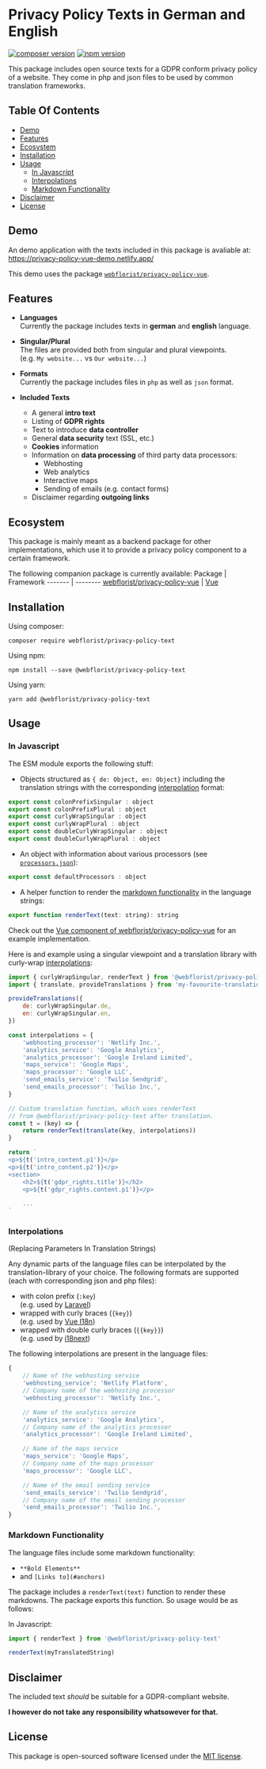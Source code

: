 # Privacy Policy Texts in German and English<!-- omit in toc -->

[![composer version](https://poser.pugx.org/webflorist/privacy-policy-text/v/stable)](https://packagist.org/packages/webflorist/privacy-policy-text)
[![npm version](https://img.shields.io/npm/v/@webflorist/privacy-policy-text.svg)](https://www.npmjs.com/package/@webflorist/privacy-policy-text)

This package includes open source texts for a GDPR conform privacy policy of a website. They come in php and json files to be used by common translation frameworks.

## Table Of Contents<!-- omit in toc -->

- [Demo](#demo)
- [Features](#features)
- [Ecosystem](#ecosystem)
- [Installation](#installation)
- [Usage](#usage)
  - [In Javascript](#in-javascript)
  - [Interpolations](#interpolations)
  - [Markdown Functionality](#markdown-functionality)
- [Disclaimer](#disclaimer)
- [License](#license)

## Demo

An demo application with the texts included in this package is avaliable at:  
<https://privacy-policy-vue-demo.netlify.app/>

This demo uses the package [`webflorist/privacy-policy-vue`](https://github.com/webflorist/privacy-policy-vue).

## Features

- **Languages**  
  Currently the package includes texts in **german** and **english** language.

- **Singular/Plural**  
  The files are provided both from singular and plural viewpoints.  
  (e.g. `My website...` vs `Our website...`)

- **Formats**  
  Currently the package includes files in `php` as well as `json` format.

- **Included Texts**

  - A general **intro text**
  - Listing of **GDPR rights**
  - Text to introduce **data controller**
  - General **data security** text (SSL, etc.)
  - **Cookies** information
  - Information on **data processing** of third party data processors:
    - Webhosting
    - Web analytics
    - Interactive maps
    - Sending of emails (e.g. contact forms)
  - Disclaimer regarding **outgoing links**

## Ecosystem

This package is mainly meant as a backend package for other implementations, which use it to provide a privacy policy component to a certain framework.

The following companion package is currently available:
Package | Framework
------- | --------
[webflorist/privacy-policy-vue](https://github.com/webflorist/privacy-policy-vue) | [Vue](https://vuejs.org/)

## Installation

Using composer:

```shell
composer require webflorist/privacy-policy-text
```

Using npm:

```shell
npm install --save @webflorist/privacy-policy-text
```

Using yarn:

```shell
yarn add @webflorist/privacy-policy-text
```

## Usage

### In Javascript

The ESM module exports the following stuff:

- Objects structured as `{ de: Object, en: Object}` including the translation strings with the corresponding [interpolation](#interpolations) format:

```js
export const colonPrefixSingular : object
export const colonPrefixPlural : object
export const curlyWrapSingular : object
export const curlyWrapPlural : object
export const doubleCurlyWrapSingular : object
export const doubleCurlyWrapPlural : object
```

- An object with information about various processors (see [`processors.json`](https://github.com/webflorist/privacy-policy-text/blob/main/dist/json/processors.json)):

```js
export const defaultProcessors : object
```

- A helper function to render the [markdown functionality](#markdown-functionality) in the language strings:

```js
export function renderText(text: string): string
```

Check out the [Vue component of webflorist/privacy-policy-vue](https://github.com/webflorist/privacy-policy-vue/blob/main/dist/components/PrivacyPolicy.vue) for an example implementation.

Here is and example using a singular viewpoint and a translation library with curly-wrap [interpolations](#interpolations):

```js
import { curlyWrapSingular, renderText } from '@webflorist/privacy-policy-text'
import { translate, provideTranslations } from 'my-favourite-translation-library

provideTranslations({
    de: curlyWrapSingular.de,
    en: curlyWrapSingular.en,
})

const interpolations = {
    'webhosting_processor': 'Netlify Inc.',
    'analytics_service': 'Google Analytics',
    'analytics_processor': 'Google Ireland Limited',
    'maps_service': 'Google Maps',
    'maps_processor': 'Google LLC',
    'send_emails_service': 'Twilio Sendgrid',
    'send_emails_processor': 'Twilio Inc.',
}

// Custom translation function, which uses renderText
// from @webflorist/privacy-policy-text after translation.
const t = (key) => {
    return renderText(translate(key, interpolations))
}

return `
<p>${t('intro_content.p1')}</p>
<p>${t('intro_content.p2')}</p>
<section>
    <h2>${t('gdpr_rights.title')}</h2>
    <p>${t('gdpr_rights.content.p1')}</p>

    ...
`
```

### Interpolations

(Replacing Parameters In Translation Strings)

Any dynamic parts of the language files can be interpolated by the translation-library of your choice. The following formats are supported (each with corresponding json and php files):

- with colon prefix (`:key`)  
   (e.g. used by [Laravel](https://laravel.com/docs/8.x/localization#replacing-parameters-in-translation-strings))
- wrapped with curly braces (`{key}`)  
   (e.g. used by [Vue I18n](https://vue-i18n.intlify.dev/guide/essentials/syntax.html#interpolations))
- wrapped with double curly braces (`{{key}}`)  
   (e.g. used by [i18next](https://www.i18next.com/translation-function/interpolation))

The following interpolations are present in the language files:

```js
{
    // Name of the webhosting service
    'webhosting_service': 'Netlify Platform',
    // Company name of the webhosting processor
    'webhosting_processor': 'Netlify Inc.',

    // Name of the analytics service
    'analytics_service': 'Google Analytics',
    // Company name of the analytics processor
    'analytics_processor': 'Google Ireland Limited',

    // Name of the maps service
    'maps_service': 'Google Maps',
    // Company name of the maps processor
    'maps_processor': 'Google LLC',

    // Name of the email sending service
    'send_emails_service': 'Twilio Sendgrid',
    // Company name of the email sending processor
    'send_emails_processor': 'Twilio Inc.',
}
```

### Markdown Functionality

The language files include some markdown functionality:

- `**Bold Elements**`
- and `[Links to](#anchors)`

The package includes a `renderText(text)` function to render these markdowns. The package exports this function. So usage would be as follows:

In Javascript:

```js
import { renderText } from '@webflorist/privacy-policy-text'

renderText(myTranslatedString)
```

## Disclaimer

The included text _should_ be suitable for a GDPR-compliant website.

**I however do not take any responsibility whatsowever for that.**

## License

This package is open-sourced software licensed under the [MIT license](https://github.com/laravel/framework/blob/8.x/LICENSE.md).
